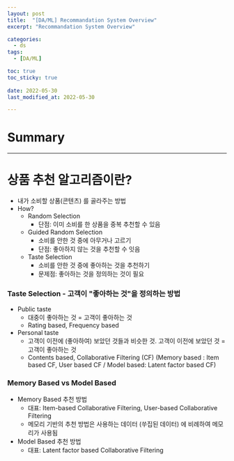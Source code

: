```yaml
---
layout: post
title:  "[DA/ML] Recommandation System Overview"
excerpt: "Recommandation System Overview"

categories:
  - ds
tags:
  - [DA/ML] 

toc: true
toc_sticky: true
 
date: 2022-05-30
last_modified_at: 2022-05-30

---
```

# Summary

---

# 상품 추천 알고리즘이란?
* 내가 소비할 상품(콘텐츠) 를 골라주는 방법
* How?
    * Random Selection
        * 단점: 이미 소비를 한 상품을 중복 추천할 수 있음
    * Guided Random Selection
        * 소비를 안한 것 중에 아무거나 고르기
        * 단점: 좋아하지 않는 것을 추천할 수 잇음
    * Taste Selection
        * 소비를 안한 것 중에 좋아하는 것을 추천하기
        * 문제점: 좋아하는 것을 정의하는 것이 필요

### Taste Selection - 고객이 "좋아하는 것"을 정의하는 방법
* Public taste
    * 대중이 좋아하는 것 = 고객이 좋아하는 것
    * Rating based, Frequency based
* Personal taste
    * 고객이 이전에 (좋아하여) 보았던 것들과 비슷한 것. 고객이 이전에 보았던 것 = 고객이 좋아하는 것
    * Contents based, Collaborative Filtering (CF) (Memory based : Item based CF, User based CF / Model based: Latent factor based CF)

### Memory Based vs Model Based
* Memory Based 추천 방법
    * 대표: Item-based Collaborative Filtering, User-based Collaborative Filtering
    * 메모리 기반의 추천 방법은 사용하는 데이터 (쑤집된 데이터) 에 비례하여 메모리가 사용됨
* Model Based 추천 방법
    * 대표: Latent factor based Collaborative Filtering 

